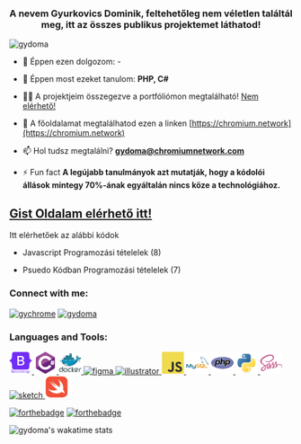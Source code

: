 <h3 align="center">A nevem Gyurkovics Dominik, feltehetőleg nem véletlen találtál meg, itt az összes publikus projektemet láthatod!</h3>

<p align="left"> <img src="https://komarev.com/ghpvc/?username=gydoma&label=Profilmegtekint%C3%A9sek&color=0e75b6&style=flat-square" alt="gydoma" /> </p>


- 🔭 Éppen ezen dolgozom: -

- 🌱 Éppen most ezeket tanulom: **PHP, C#**

- 👨‍💻 A projektjeim összegezve a portfóliómon megtalálható! [Nem elérhető!](https://google.com)

- 📝 A főoldalamat megtalálhatod ezen a linken [https://chromium.network](https://chromium.network)

- 📫 Hol tudsz megtalálni? **gydoma@chromiumnetwork.com**

- ⚡ Fun fact **A legújabb tanulmányok azt mutatják, hogy a kódolói állások mintegy 70%-ának egyáltalán nincs köze a technológiához.**

<h2 align="left"><a href="https://gist.github.com/gydoma">Gist Oldalam elérhető itt!</a></h2>
Itt elérhetőek az alábbi kódok

- Javascript Programozási tételelek (8)

- Psuedo Kódban Programozási tételelek (7)

<h3 align="left">Connect with me:</h3>
<p align="left">
<a href="https://fb.com/gychrome" target="blank"><img align="center" src="https://raw.githubusercontent.com/rahuldkjain/github-profile-readme-generator/master/src/images/icons/Social/facebook.svg" alt="gychrome" height="30" width="40" /></a>
<a href="https://instagram.com/gydoma" target="blank"><img align="center" src="https://raw.githubusercontent.com/rahuldkjain/github-profile-readme-generator/master/src/images/icons/Social/instagram.svg" alt="gydoma" height="30" width="40" /></a>
</p>

<h3 align="left">Languages and Tools:</h3>
<p align="left"> <a href="https://getbootstrap.com" target="_blank" rel="noreferrer"> <img src="https://raw.githubusercontent.com/devicons/devicon/master/icons/bootstrap/bootstrap-plain-wordmark.svg" alt="bootstrap" width="40" height="40"/> </a> <a href="https://www.w3schools.com/cs/" target="_blank" rel="noreferrer"> <img src="https://raw.githubusercontent.com/devicons/devicon/master/icons/csharp/csharp-original.svg" alt="csharp" width="40" height="40"/> </a> <a href="https://www.docker.com/" target="_blank" rel="noreferrer"> <img src="https://raw.githubusercontent.com/devicons/devicon/master/icons/docker/docker-original-wordmark.svg" alt="docker" width="40" height="40"/> </a> <a href="https://www.figma.com/" target="_blank" rel="noreferrer"> <img src="https://www.vectorlogo.zone/logos/figma/figma-icon.svg" alt="figma" width="40" height="40"/> </a> <a href="https://www.adobe.com/in/products/illustrator.html" target="_blank" rel="noreferrer"> <img src="https://www.vectorlogo.zone/logos/adobe_illustrator/adobe_illustrator-icon.svg" alt="illustrator" width="40" height="40"/> </a> <a href="https://developer.mozilla.org/en-US/docs/Web/JavaScript" target="_blank" rel="noreferrer"> <img src="https://raw.githubusercontent.com/devicons/devicon/master/icons/javascript/javascript-original.svg" alt="javascript" width="40" height="40"/> </a> <a href="https://www.mysql.com/" target="_blank" rel="noreferrer"> <img src="https://raw.githubusercontent.com/devicons/devicon/master/icons/mysql/mysql-original-wordmark.svg" alt="mysql" width="40" height="40"/> </a> <a href="https://www.php.net" target="_blank" rel="noreferrer"> <img src="https://raw.githubusercontent.com/devicons/devicon/master/icons/php/php-original.svg" alt="php" width="40" height="40"/> </a> <a href="https://www.python.org" target="_blank" rel="noreferrer"> <img src="https://raw.githubusercontent.com/devicons/devicon/master/icons/python/python-original.svg" alt="python" width="40" height="40"/> </a> <a href="https://sass-lang.com" target="_blank" rel="noreferrer"> <img src="https://raw.githubusercontent.com/devicons/devicon/master/icons/sass/sass-original.svg" alt="sass" width="40" height="40"/> </a> <a href="https://www.sketch.com/" target="_blank" rel="noreferrer"> <img src="https://www.vectorlogo.zone/logos/sketchapp/sketchapp-icon.svg" alt="sketch" width="40" height="40"/> </a> <a href="https://developer.apple.com/swift/" target="_blank" rel="noreferrer"> <img src="https://raw.githubusercontent.com/devicons/devicon/master/icons/swift/swift-original.svg" alt="swift" width="40" height="40"/> </a> </p>



[![forthebadge](https://forthebadge.com/images/badges/built-with-grammas-recipe.svg)](https://forthebadge.com)
[![forthebadge](https://forthebadge.com/images/badges/not-a-bug-a-feature.svg)](https://forthebadge.com)



![gydoma's wakatime stats](https://github-readme-stats.vercel.app/api/wakatime?username=gydoma&layout=compact)
